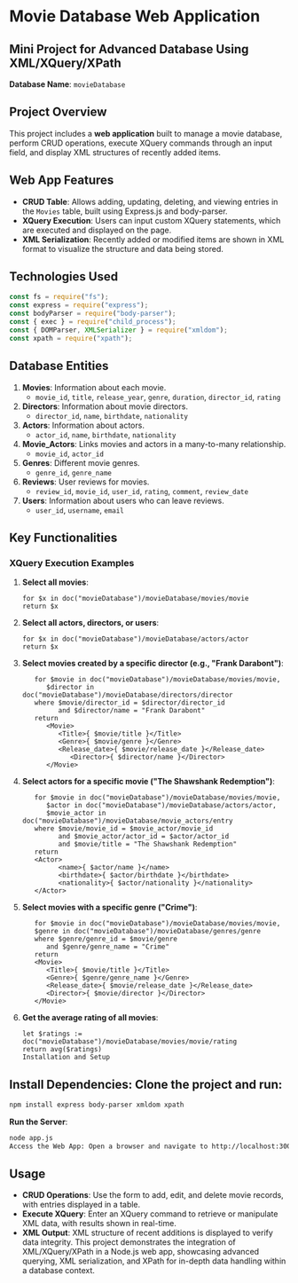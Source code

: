 # Movie Database Web Application

## Mini Project for Advanced Database Using XML/XQuery/XPath

**Database Name**: `movieDatabase`

## Project Overview

This project includes a **web application** built to manage a movie database, perform CRUD operations, execute XQuery commands through an input field, and display XML structures of recently added items.

## Web App Features

- **CRUD Table**: Allows adding, updating, deleting, and viewing entries in the `Movies` table, built using Express.js and body-parser.
- **XQuery Execution**: Users can input custom XQuery statements, which are executed and displayed on the page.
- **XML Serialization**: Recently added or modified items are shown in XML format to visualize the structure and data being stored.

## Technologies Used

```javascript
const fs = require("fs");
const express = require("express");
const bodyParser = require("body-parser");
const { exec } = require("child_process");
const { DOMParser, XMLSerializer } = require("xmldom");
const xpath = require("xpath");
```

## Database Entities

1. **Movies**: Information about each movie.
   - `movie_id`, `title`, `release_year`, `genre`, `duration`, `director_id`, `rating`
2. **Directors**: Information about movie directors.
   - `director_id`, `name`, `birthdate`, `nationality`
3. **Actors**: Information about actors.
   - `actor_id`, `name`, `birthdate`, `nationality`
4. **Movie_Actors**: Links movies and actors in a many-to-many relationship.
   - `movie_id`, `actor_id`
5. **Genres**: Different movie genres.
   - `genre_id`, `genre_name`
6. **Reviews**: User reviews for movies.
   - `review_id`, `movie_id`, `user_id`, `rating`, `comment`, `review_date`
7. **Users**: Information about users who can leave reviews.
   - `user_id`, `username`, `email`

## Key Functionalities

### XQuery Execution Examples

1. **Select all movies**:
   ```xquery
   for $x in doc("movieDatabase")/movieDatabase/movies/movie
   return $x
   ```
2. **Select all actors, directors, or users**:
   ```xquery
   for $x in doc("movieDatabase")/movieDatabase/actors/actor
   return $x
   ```
3. **Select movies created by a specific director (e.g., "Frank Darabont")**:
   ```xquery
      for $movie in doc("movieDatabase")/movieDatabase/movies/movie,
         $director in doc("movieDatabase")/movieDatabase/directors/director
      where $movie/director_id = $director/director_id
            and $director/name = "Frank Darabont"
      return
         <Movie>
            <Title>{ $movie/title }</Title>
            <Genre>{ $movie/genre }</Genre>
            <Release_date>{ $movie/release_date }</Release_date>
               <Director>{ $director/name }</Director>
         </Movie>
   ```
4. **Select actors for a specific movie ("The Shawshank Redemption")**:
   ```xquery
      for $movie in doc("movieDatabase")/movieDatabase/movies/movie,
         $actor in doc("movieDatabase")/movieDatabase/actors/actor,
         $movie_actor in doc("movieDatabase")/movieDatabase/movie_actors/entry
      where $movie/movie_id = $movie_actor/movie_id
            and $movie_actor/actor_id = $actor/actor_id
            and $movie/title = "The Shawshank Redemption"
      return
      <Actor>
            <name>{ $actor/name }</name>
            <birthdate>{ $actor/birthdate }</birthdate>
            <nationality>{ $actor/nationality }</nationality>
      </Actor>
   ```
5. **Select movies with a specific genre ("Crime")**:
   ```xquery
      for $movie in doc("movieDatabase")/movieDatabase/movies/movie,
      $genre in doc("movieDatabase")/movieDatabase/genres/genre
      where $genre/genre_id = $movie/genre
         and $genre/genre_name = "Crime"
      return
      <Movie>
         <Title>{ $movie/title }</Title>
         <Genre>{ $genre/genre_name }</Genre>
         <Release_date>{ $movie/release_date }</Release_date>
         <Director>{ $movie/director }</Director>
      </Movie>
   ```
6. **Get the average rating of all movies**:

   ```xquery
   let $ratings := doc("movieDatabase")/movieDatabase/movies/movie/rating
   return avg($ratings)
   Installation and Setup

   ```

## Install Dependencies: Clone the project and run:

```bash
npm install express body-parser xmldom xpath
```

**Run the Server**:

```bash
node app.js
Access the Web App: Open a browser and navigate to http://localhost:3000.
```

## Usage

- **CRUD Operations**: Use the form to add, edit, and delete movie records, with entries displayed in a table.
- **Execute XQuery**: Enter an XQuery command to retrieve or manipulate XML data, with results shown in real-time.
- **XML Output**: XML structure of recent additions is displayed to verify data integrity.
  This project demonstrates the integration of XML/XQuery/XPath in a Node.js web app, showcasing advanced querying, XML serialization, and XPath for in-depth data handling within a database context.
